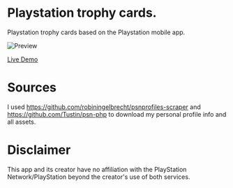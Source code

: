 # Playstation trophy cards.

Playstation trophy cards based on the Playstation mobile app.

![Preview](https://github.com/robiningelbrecht/playstation-trophy-cards/raw/master/assets/preview.gif "Preview")

[Live Demo](https://playstation-trophy-cards.robiningelbrecht.be/)

# Sources

I used https://github.com/robiningelbrecht/psnprofiles-scraper and https://github.com/Tustin/psn-php to download my personal profile info and all assets.
 
# Disclaimer

This app and its creator have no affiliation with the PlayStation Network/PlayStation beyond the creator's use of both services.

